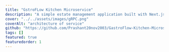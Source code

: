 ```yaml
---
title: "GstroFLow Kitchen Microservice"
description: "A simple estate management application built with Next.js, TailwindCSS, NextAuth, MongoDB, Cloudinary, MapBox, and GoogleOAuth."
cover: "../../assets/images/gRPC.png"
coverAlt: "architecture of service"
github: "https://github.com/Prashant20nov2003/GastroFlow-Kitchen-Microservice"
tags: []
featured: true
featuredorder: 1
---
```

